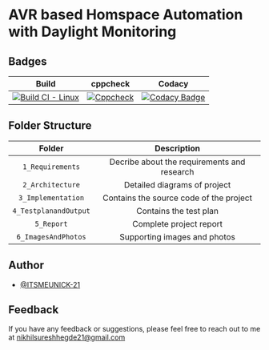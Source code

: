 # AVR based Homspace Automation with Daylight Monitoring


## Badges
 
|Build|cppcheck|Codacy|
|:--:|:--:|:--:|
[![Build CI - Linux](https://github.com/ITSMEUNICK-21/M2_AVR_based_Homespace_Automation_with_Daylight_Monitoring/actions/workflows/c-cpp.yml/badge.svg)](https://github.com/ITSMEUNICK-21/M2_AVR_based_Homespace_Automation_with_Daylight_Monitoring/actions/workflows/c-cpp.yml)|[![Cppcheck](https://github.com/ITSMEUNICK-21/M2_AVR_based_Homespace_Automation_with_Daylight_Monitoring/actions/workflows/CodeQuality.yml/badge.svg?branch=main)](https://github.com/ITSMEUNICK-21/M2_AVR_based_Homespace_Automation_with_Daylight_Monitoring/actions/workflows/CodeQuality.yml)|[![Codacy Badge](https://app.codacy.com/project/badge/Grade/90a9636a2299458ebb8ff0984a22a76e)](https://www.codacy.com/gh/ITSMEUNICK-21/M2_AVR_based_Homespace_Automation_with_Daylight_Monitoring/dashboard?utm_source=github.com&amp;utm_medium=referral&amp;utm_content=ITSMEUNICK-21/M2_AVR_based_Homespace_Automation_with_Daylight_Monitoring&amp;utm_campaign=Badge_Grade)

## Folder Structure
|Folder|Description|
|:--:|:--:|
|`1_Requirements`| Decribe about the requirements and research|
|`2_Architecture`| Detailed diagrams of project|
|`3_Implementation`| Contains the source code of the project|
|`4_TestplanandOutput`| Contains the test plan|
|`5_Report`| Complete project report|
|`6_ImagesAndPhotos`| Supporting images and photos|

## Author

- [@ITSMEUNICK-21](https://www.github.com/ITSMEUNICK-21)

## Feedback

If you have any feedback or suggestions, please feel free to reach out to me at nikhilsureshhegde21@gmail.com
